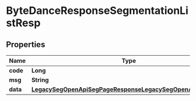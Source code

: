 # ByteDanceResponseSegmentationListResp

## Properties
Name | Type | Description | Notes
------------ | ------------- | ------------- | -------------
**code** | **Long** |  | 
**msg** | **String** |  |  [optional]
**data** | [**LegacySegOpenApiSegPageResponseLegacySegOpenApiResponse**](LegacySegOpenApiSegPageResponseLegacySegOpenApiResponse.md) |  |  [optional]

